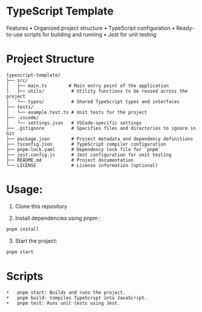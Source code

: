 
# TypeScript Template

Features
	•	Organized project structure
	•	TypeScript configuration
	•	Ready-to-use scripts for building and running
	•	Jest for unit testing

# Project Structure
```
typescript-template/
├── src/
│   ├── main.ts        # Main entry point of the application
│   ├── utils/          # Utility functions to be reused across the project
│   └── types/          # Shared TypeScript types and interfaces
├── tests/
│   └── example.test.ts # Unit tests for the project
├── .vscode/
│   └── settings.json   # VSCode-specific settings
├── .gitignore          # Specifies files and directories to ignore in Git
├── package.json        # Project metadata and dependency definitions
├── tsconfig.json       # TypeScript compiler configuration
├── pnpm-lock.yaml      # Dependency lock file for `pnpm`
├── jest.config.js      # Jest configuration for unit testing
├── README.md           # Project documentation
└── LICENSE             # License information (optional)
```
# Usage:

1.	Clone this repository



2.	Install dependencies using pnpm :

```bash
pnpm install
```


3.	Start the project:

```bash
pnpm start
```


# Scripts
	•	pnpm start: Builds and runs the project.
	•	pnpm build: Compiles TypeScript into JavaScript.
	•	pnpm test: Runs unit tests using Jest.

